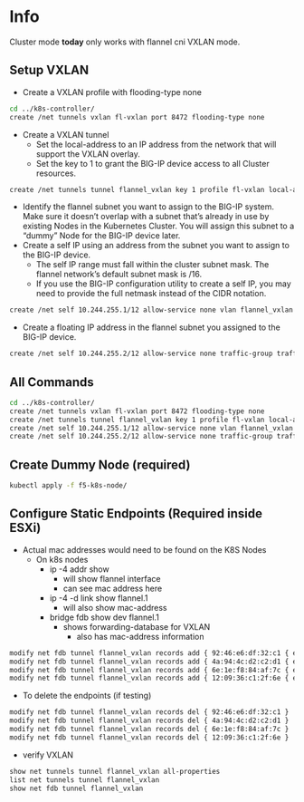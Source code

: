 # Info

Cluster mode **today** only works with flannel cni VXLAN mode.

## Setup VXLAN

- Create a VXLAN profile with flooding-type none

```bash
cd ../k8s-controller/
create /net tunnels vxlan fl-vxlan port 8472 flooding-type none
```

- Create a VXLAN tunnel
  - Set the local-address to an IP address from the network that will support the VXLAN overlay.
  - Set the key to 1 to grant the BIG-IP device access to all Cluster resources.

```bash
create /net tunnels tunnel flannel_vxlan key 1 profile fl-vxlan local-address 172.16.30.3
```

- Identify the flannel subnet you want to assign to the BIG-IP system. Make sure it doesn’t overlap with a subnet that’s already in use by existing Nodes in the Kubernetes Cluster. You will assign this subnet to a “dummy” Node for the BIG-IP device later.
- Create a self IP using an address from the subnet you want to assign to the BIG-IP device.
  - The self IP range must fall within the cluster subnet mask. The flannel network’s default subnet mask is /16.
  - If you use the BIG-IP configuration utility to create a self IP, you may need to provide the full netmask instead of the CIDR notation.

```bash
create /net self 10.244.255.1/12 allow-service none vlan flannel_vxlan
```

- Create a floating IP address in the flannel subnet you assigned to the BIG-IP device.

```bash
create /net self 10.244.255.2/12 allow-service none traffic-group traffic-group-1 vlan flannel_vxlan
```

## All Commands

```bash
cd ../k8s-controller/
create /net tunnels vxlan fl-vxlan port 8472 flooding-type none
create /net tunnels tunnel flannel_vxlan key 1 profile fl-vxlan local-address 172.16.30.3
create /net self 10.244.255.1/12 allow-service none vlan flannel_vxlan
create /net self 10.244.255.2/12 allow-service none traffic-group traffic-group-1 vlan flannel_vxlan
```

## Create Dummy Node (required)

```bash
kubectl apply -f f5-k8s-node/
```

## Configure Static Endpoints (Required inside ESXi)

- Actual mac addresses would need to be found on the K8S Nodes
  - On k8s nodes
    - ip -4 addr show
      - will show flannel interface
      - can see mac address here
    - ip -4 -d link show flannel.1
      - will also show mac-address
    - bridge fdb show dev flannel.1
      - shows forwarding-database for VXLAN
        - also has mac-address information

```bash
modify net fdb tunnel flannel_vxlan records add { 92:46:e6:df:32:c1 { endpoint 172.16.30.11 } }
modify net fdb tunnel flannel_vxlan records add { 4a:94:4c:d2:c2:d1 { endpoint 172.16.30.21 } }
modify net fdb tunnel flannel_vxlan records add { 6e:1e:f8:84:af:7c { endpoint 172.16.30.22 } }
modify net fdb tunnel flannel_vxlan records add { 12:09:36:c1:2f:6e { endpoint 172.16.30.23 } }
```

- To delete the endpoints (if testing)

```bash
modify net fdb tunnel flannel_vxlan records del { 92:46:e6:df:32:c1 }
modify net fdb tunnel flannel_vxlan records del { 4a:94:4c:d2:c2:d1 }
modify net fdb tunnel flannel_vxlan records del { 6e:1e:f8:84:af:7c }
modify net fdb tunnel flannel_vxlan records del { 12:09:36:c1:2f:6e }
```

- verify VXLAN

```bash
show net tunnels tunnel flannel_vxlan all-properties
list net tunnels tunnel flannel_vxlan
show net fdb tunnel flannel_vxlan
```
